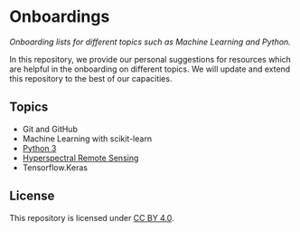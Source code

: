 # Onboardings

*Onboarding lists for different topics such as Machine Learning and Python.*

In this repository, we provide our personal suggestions for resources which are
helpful in the onboarding on different topics. We will update and extend this
repository to the best of our capacities.

## Topics

- Git and GitHub
- Machine Learning with scikit-learn
- [Python 3](onboardings/python3.md)
- [Hyperspectral Remote Sensing](onboardings/remotesensing.md)
- Tensorflow.Keras

## License

This repository is licensed under [CC BY 4.0](LICENSE).
